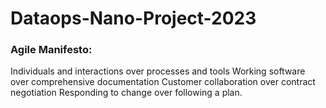 # Dataops-Nano-Project-2023
### Agile Manifesto:
Individuals and interactions over processes and tools
Working software over comprehensive documentation
Customer collaboration over contract negotiation
Responding to change over following a plan.
